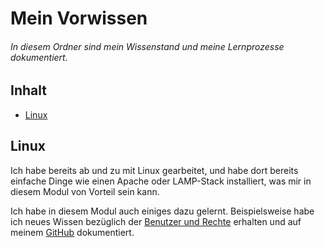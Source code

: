 
# Mein Vorwissen

###### In diesem Ordner sind mein Wissenstand und meine Lernprozesse dokumentiert.

## Inhalt

 * [Linux](#linux)

## Linux

Ich habe bereits ab und zu mit Linux gearbeitet, und habe dort bereits einfache Dinge wie einen Apache oder LAMP-Stack installiert, was mir in diesem Modul von Vorteil sein kann. 

Ich habe in diesem Modul auch einiges dazu gelernt. Beispielsweise habe ich neues Wissen bezüglich der [Benutzer und Rechte](/20-Benutzer_und_Rechte) erhalten und auf meinem [GitHub](../../../../) dokumentiert.